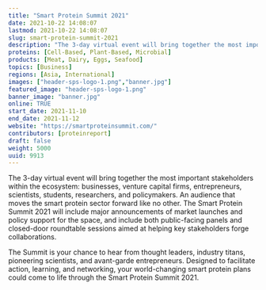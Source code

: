 ```yaml
---
title: "Smart Protein Summit 2021"
date: 2021-10-22 14:08:07
lastmod: 2021-10-22 14:08:07
slug: smart-protein-summit-2021
description: "The 3-day virtual event will bring together the most important stakeholders within the ecosystem: businesses, venture capital firms, entrepreneurs, scientists, students, researchers, and policymakers. An audience that moves the smart protein sector forward like no other. The Smart Protein Summit 2021 will include major announcements of market launches and policy support for the space, and include both public-facing panels and closed-door roundtable sessions aimed at helping key stakeholders forge collaborations."
proteins: [Cell-Based, Plant-Based, Microbial]
products: [Meat, Dairy, Eggs, Seafood]
topics: [Business]
regions: [Asia, International]
images: ["header-sps-logo-1.png","banner.jpg"]
featured_image: "header-sps-logo-1.png"
banner_image: "banner.jpg"
online: TRUE
start_date: 2021-11-10
end_date: 2021-11-12
website: "https://smartproteinsummit.com/"
contributors: [proteinreport]
draft: false
weight: 5000
uuid: 9913
---
```

The 3-day virtual event will bring together the most important
stakeholders within the ecosystem: businesses, venture capital firms,
entrepreneurs, scientists, students, researchers, and policymakers. An
audience that moves the smart protein sector forward like no other. The
Smart Protein Summit 2021 will include major announcements of market
launches and policy support for the space, and include both
public-facing panels and closed-door roundtable sessions aimed at
helping key stakeholders forge collaborations.

The Summit is your chance to hear from thought leaders, industry titans,
pioneering scientists, and avant-garde entrepreneurs. Designed to
facilitate action, learning, and networking, your world-changing smart
protein plans could come to life through the Smart Protein Summit 2021.
